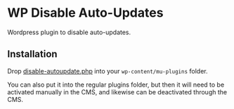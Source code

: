 # WP Disable Auto-Updates

Wordpress plugin to disable auto-updates.

## Installation

Drop [disable-autoupdate.php](https://github.com/Denman-Digital/wp-disable-autoupdate/blob/main/disable-autoupdate.php) into your `wp-content/mu-plugins` folder.

You can also put it into the regular plugins folder, but then it will need to be activated manually in the CMS, and likewise can be deactivated through the CMS.

